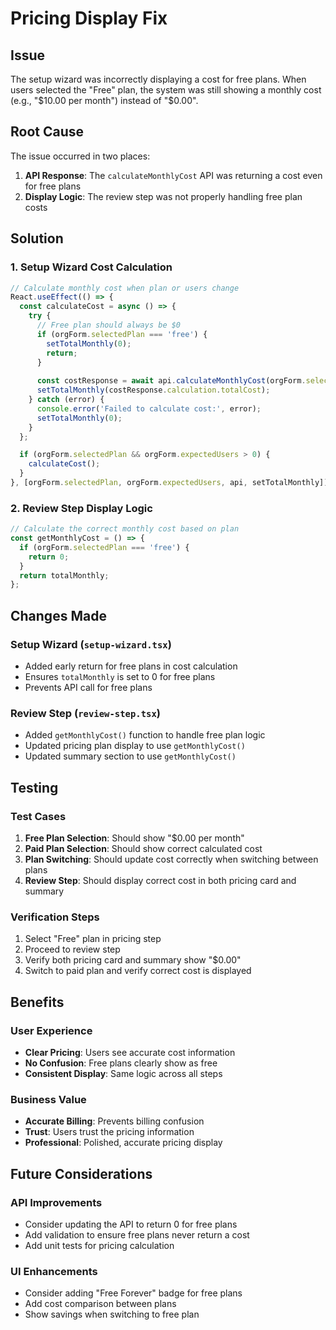 # Pricing Display Fix

## Issue

The setup wizard was incorrectly displaying a cost for free plans. When users selected the "Free" plan, the system was still showing a monthly cost (e.g., "$10.00 per month") instead of "$0.00".

## Root Cause

The issue occurred in two places:

1. **API Response**: The `calculateMonthlyCost` API was returning a cost even for free plans
2. **Display Logic**: The review step was not properly handling free plan costs

## Solution

### 1. Setup Wizard Cost Calculation
```typescript
// Calculate monthly cost when plan or users change
React.useEffect(() => {
  const calculateCost = async () => {
    try {
      // Free plan should always be $0
      if (orgForm.selectedPlan === 'free') {
        setTotalMonthly(0);
        return;
      }
      
      const costResponse = await api.calculateMonthlyCost(orgForm.selectedPlan, orgForm.expectedUsers);
      setTotalMonthly(costResponse.calculation.totalCost);
    } catch (error) {
      console.error('Failed to calculate cost:', error);
      setTotalMonthly(0);
    }
  };

  if (orgForm.selectedPlan && orgForm.expectedUsers > 0) {
    calculateCost();
  }
}, [orgForm.selectedPlan, orgForm.expectedUsers, api, setTotalMonthly]);
```

### 2. Review Step Display Logic
```typescript
// Calculate the correct monthly cost based on plan
const getMonthlyCost = () => {
  if (orgForm.selectedPlan === 'free') {
    return 0;
  }
  return totalMonthly;
};
```

## Changes Made

### Setup Wizard (`setup-wizard.tsx`)
- Added early return for free plans in cost calculation
- Ensures `totalMonthly` is set to 0 for free plans
- Prevents API call for free plans

### Review Step (`review-step.tsx`)
- Added `getMonthlyCost()` function to handle free plan logic
- Updated pricing plan display to use `getMonthlyCost()`
- Updated summary section to use `getMonthlyCost()`

## Testing

### Test Cases
1. **Free Plan Selection**: Should show "$0.00 per month"
2. **Paid Plan Selection**: Should show correct calculated cost
3. **Plan Switching**: Should update cost correctly when switching between plans
4. **Review Step**: Should display correct cost in both pricing card and summary

### Verification Steps
1. Select "Free" plan in pricing step
2. Proceed to review step
3. Verify both pricing card and summary show "$0.00"
4. Switch to paid plan and verify correct cost is displayed

## Benefits

### User Experience
- **Clear Pricing**: Users see accurate cost information
- **No Confusion**: Free plans clearly show as free
- **Consistent Display**: Same logic across all steps

### Business Value
- **Accurate Billing**: Prevents billing confusion
- **Trust**: Users trust the pricing information
- **Professional**: Polished, accurate pricing display

## Future Considerations

### API Improvements
- Consider updating the API to return 0 for free plans
- Add validation to ensure free plans never return a cost
- Add unit tests for pricing calculation

### UI Enhancements
- Consider adding "Free Forever" badge for free plans
- Add cost comparison between plans
- Show savings when switching to free plan 
